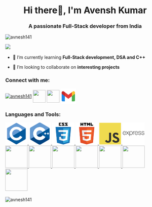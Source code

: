 <h1 align="center">Hi there👋, I'm Avensh Kumar</h1>
<h3 align="center">A passionate Full-Stack developer from India</h3>
<p align="left"> <img src="https://komarev.com/ghpvc/?username=avnesh141&label=Profile%20views&color=0e75b6&style=flat" alt="avnesh141" /> </p>
<a href="https://github.com/DenverCoder1/readme-typing-svg">
  <img src="https://readme-typing-svg.herokuapp.com?&font=IBM+Plex+Sans&color=00FF00&size=20&lines=Good+to+see+you+here!;Welcome+to+my+profile" />
</a>

- 🌱 I’m currently learning **Full-Stack development, DSA and C++**

- 👯 I’m looking to collaborate on **interesting projects**

<h3 align="left">Connect with me:</h3>
<p align="left">
<a href="https://codeforces.com/profile/avnesh" target="blank"><img align="center" src="https://raw.githubusercontent.com/rahuldkjain/github-profile-readme-generator/master/src/images/icons/Social/codeforces.svg" alt="avnesh141" height="40" width="40" /></a>
  <a href="https://www.linkedin.com/in/avnesh-kumar/"><img align="center" height="40px" width="40px" src="https://cdn.jsdelivr.net/gh/devicons/devicon/icons/linkedin/linkedin-original.svg"></a> 
  <a href="https://www.instagram.com/avnesh141"><img align="center" height="40" width="40" src="https://raw.githubusercontent.com/rahuldkjain/github-profile-readme-generator/master/src/images/icons/Social/instagram.svg"></a> 
  <a href="mailto:avnesh.kumar.ece21@itbhu.ac.in"><img align="center" src="https://raw.githubusercontent.com/avnesh141/Notes-Site/master/client/src/Components/icons8-gmail-48.png"></a>
</p>

<h3 align="left">Languages and Tools:</h3>
<p align="left">
  <a href="https://www.cprogramming.com/" target="_blank" rel="noreferrer"> <img src="https://raw.githubusercontent.com/devicons/devicon/master/icons/c/c-original.svg" alt="c" width="70" height="70"/> </a> 
  <a href="https://www.w3schools.com/cpp/" target="_blank" rel="noreferrer"> <img src="https://raw.githubusercontent.com/devicons/devicon/master/icons/cplusplus/cplusplus-original.svg" alt="cplusplus" width="70" height="70"/> </a> 
  <a href="https://www.w3schools.com/css/" target="_blank" rel="noreferrer"> <img src="https://raw.githubusercontent.com/devicons/devicon/master/icons/css3/css3-original-wordmark.svg" alt="css3" width="70" height="70"/> </a>  
  <a href="https://www.w3.org/html/" target="_blank" rel="noreferrer"> <img src="https://raw.githubusercontent.com/devicons/devicon/master/icons/html5/html5-original-wordmark.svg" alt="html5" width="70" height="70"/> </a> 
  <a href="https://developer.mozilla.org/en-US/docs/Web/JavaScript" target="_blank" rel="noreferrer"> <img src="https://raw.githubusercontent.com/devicons/devicon/master/icons/javascript/javascript-original.svg" alt="javascript" width="70" height="70"/> </a> 
  <a href="https://expressjs.com" target="_blank" rel="noreferrer"> <img src="https://raw.githubusercontent.com/devicons/devicon/master/icons/express/express-original-wordmark.svg" alt="express" width="70" height="70"/> </a>
  <a href="https://aws.amazon.com/" target="_blank" rel="noreferrer">  <img height="70px" width="70px" src="https://cdn.jsdelivr.net/gh/devicons/devicon/icons/amazonwebservices/amazonwebservices-original.svg" />  
 </a>
  <a href="https://nodejs.org/en" target="_blank" rel="noreferrer">  <img height="70px" width="70px" src="https://cdn.jsdelivr.net/gh/devicons/devicon/icons/nodejs/nodejs-plain-wordmark.svg" />  
 </a>
  <a href="https://www.mongodb.com/" target="_blank" rel="noreferrer">  <img height="70px" width="70px" src="https://cdn.jsdelivr.net/gh/devicons/devicon/icons/mongodb/mongodb-plain-wordmark.svg" />  
 </a>
  <a href="https://react.dev/" target="_blank" rel="noreferrer">  <img height="70px" width="70px" src="https://cdn.jsdelivr.net/gh/devicons/devicon/icons/react/react-original.svg" />  
 </a>
  <a href="https://git-scm.com/" target="_blank" rel="noreferrer">  <img height="70px" width="70px" src="https://cdn.jsdelivr.net/gh/devicons/devicon/icons/git/git-original.svg" />  
 </a>
  <a href="https://www.npmjs.com/" target="_blank" rel="noreferrer">  <img height="70px" width="70px" src="https://cdn.jsdelivr.net/gh/devicons/devicon/icons/npm/npm-original-wordmark.svg" />  
 </a>
  <a href="https://www.mysql.com/" target="_blank" rel="noreferrer">  <img height="70px" width="70px" src="https://cdn.jsdelivr.net/gh/devicons/devicon/icons/mysql/mysql-plain-wordmark.svg" />  
 </a>
 </p>
<p><img align="center" src="https://github-readme-streak-stats.herokuapp.com/?user=avnesh141&theme=dark"" alt="avnesh141" /></p>
<!--
**avnesh141/avnesh141** is a ✨ _special_ ✨ repository because its `README.md` (this file) appears on your GitHub profile.

Here are some ideas to get you started:
                                                      
- 🔭 I’m currently working on ...
- 🌱 I’m currently learning ...
- 👯 I’m looking to collaborate on ...
- 🤔 I’m looking for help with ...
- 💬 Ask me about ...
- 📫 How to reach me: ...
- 😄 Pronouns: ...
- ⚡ Fun fact: ...
-->
